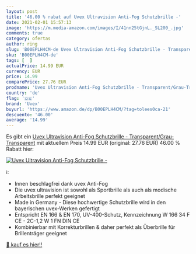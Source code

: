 ```yaml
---
layout: post
title: '46.00 % rabat auf Uvex Ultravision Anti-Fog Schutzbrille -'
date: 2021-02-01 15:57:13
image: 'https://m.media-amazon.com/images/I/41nn25tGjnL._SL200_.jpg'
comments: true
category: ofertas
author: ring
slug: 'B00EPLH4CM-de Uvex Ultravision Anti-Fog Schutzbrille - Transparent/Grau-...'
sku: 'B00EPLH4CM-de'
tags: [  ]
actualPrice: 14.99 EUR
currency: EUR
price: 14.99
comparePrice: 27.76 EUR
prodname: 'Uvex Ultravision Anti-Fog Schutzbrille - Transparent/Grau-Transparent'
country: 'de'
flag: '🇩🇪'
brand: 'Uvex'
buyurl: 'https://www.amazon.de/dp/B00EPLH4CM/?tag=tolees0ca-21'
descuento: '46.00'
average: '14.99'
---
```


Es gibt ein [Uvex Ultravision Anti-Fog Schutzbrille - Transparent/Grau-Transparent](https://www.amazon.de/dp/B00EPLH4CM/?tag=tolees0ca-21) mit aktuellem Preis 14.99 EUR (original: 27.76 EUR) 46.00 % Rabatt hier:

[![Uvex Ultravision Anti-Fog Schutzbrille -](https://m.media-amazon.com/images/I/41nn25tGjnL._SL200_.jpg)](https://www.amazon.de/dp/B00EPLH4CM/?tag=tolees0ca-21)

ℹ️:

- Innen beschlagfrei dank uvex Anti-Fog
- Die uvex ultravision ist sowohl als Sportbrille als auch als modische Arbeitsbrille perfekt geeignet
- Made in Germany - Diese hochwertige Schutzbrille wird in den bayerischen uvex-Werken gefertigt
- Entspricht EN 166 & EN 170, UV-400-Schutz, Kennzeichnung W 166 34 F CE - 2C-1,2 W 1 FN DIN CE
- Kombinierbar mit Korrekturbrillen & daher perfekt als Überbrille für Brillenträger geeignet

[🛒 kauf es hier!!](https://www.amazon.de/dp/B00EPLH4CM/?tag=tolees0ca-21)
